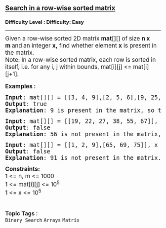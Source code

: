 <h2><a href="https://www.geeksforgeeks.org/problems/search-in-a-row-wise-sorted-matrix/1?page=17&difficulty=Easy&sortBy=submissions">Search in a row-wise sorted matrix</a></h2><h3>Difficulty Level : Difficulty: Easy</h3><hr><div class="problems_problem_content__Xm_eO"><p><span style="font-size: 14pt;">Given a row-wise sorted 2D matrix <strong>mat</strong>[][] of size <strong>n x m&nbsp;</strong>and<strong>&nbsp;</strong>an integer <strong>x,</strong> find whether element <strong>x</strong> is present in the matrix.<br>Note: In a row-wise sorted matrix, each row is sorted in itself, i.e. for any i, j within bounds, mat[i][j] &lt;= mat[i][j+1].</span><br style="font-size: 18px;"><br><span style="font-size: 14pt;"><strong>Examples :</strong></span></p>
<pre><span style="font-size: 14pt;"><strong>Input</strong>: mat[][] = [[3, 4, 9],[2, 5, 6],[9, 25, 27]], x = 9
<strong>Output</strong>: true
<strong>Explanation</strong>: 9 is present in the matrix, so the output is true.
</span></pre>
<pre><span style="font-size: 14pt;"><strong>Input</strong>: mat[][] = [[19, 22, 27, 38, 55, 67]], x = 56<br><strong>Output</strong>: false
<strong>Explanation</strong>: 56 is not present in the matrix, so the output is false.<br></span></pre>
<pre><span style="font-size: 14pt;"><strong>Input</strong>: mat[][] = [[1, 2, 9],[65, 69, 75]], x = 91</span><br><span style="font-size: 14pt;"><strong>Output</strong>: false
<strong>Explanation</strong>: 91 is not present in the matrix.</span></pre>
<p><span style="font-size: 14pt;"><strong>Constraints:<br></strong>1 &lt;= n, m &lt;= 1000<br>1 &lt;= mat[i][j] &lt;= 10<sup>5</sup><br>1 &lt;= x &lt;= 10<sup>5</sup></span></p></div><br><p><span style=font-size:18px><strong>Topic Tags : </strong><br><code>Binary Search</code>&nbsp;<code>Arrays</code>&nbsp;<code>Matrix</code>&nbsp;